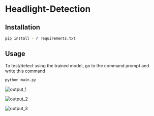 # Headlight-Detection

## Installation
```bash
pip install - r requirements.txt
```

## Usage
To test/detect using the trained model, go to the command prompt and write this command
```bash
python main.py
```

![output_1](https://github.com/Arsal2000/Headlight-Detection/assets/45012260/8b175f8c-8f27-430b-8233-cdd024c548b2)

![output_2](https://github.com/Arsal2000/Headlight-Detection/assets/45012260/13ed3abc-68ce-43e9-b6c8-d4157534230a)

![output_3](https://github.com/Arsal2000/Headlight-Detection/assets/45012260/d07d9345-1774-452c-80aa-4960f40fda55)
